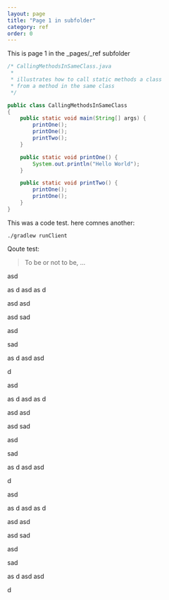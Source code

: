 ```yaml
---
layout: page
title: "Page 1 in subfolder"
category: ref
order: 0
---
```


This is page 1 in the _pages/_ref subfolder

```java
/* CallingMethodsInSameClass.java
 *
 * illustrates how to call static methods a class
 * from a method in the same class
 */

public class CallingMethodsInSameClass
{
	public static void main(String[] args) {
		printOne();
		printOne();
		printTwo();
	}

	public static void printOne() {
		System.out.println("Hello World");
	}

	public static void printTwo() {
		printOne();
		printOne();
	}
}
```
This was a code test. here comnes another:

```shell
./gradlew runClient
```
Qoute test:

> To be or not to be, ...

asd

as
d
asd
as
d


asd
asd



asd
sad


asd

sad


as
d
asd
asd

d


asd

as
d
asd
as
d


asd
asd



asd
sad


asd

sad


as
d
asd
asd

d


asd

as
d
asd
as
d


asd
asd



asd
sad


asd

sad


as
d
asd
asd

d